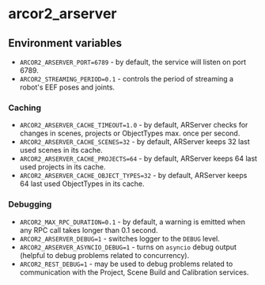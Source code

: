 # arcor2_arserver

## Environment variables

- `ARCOR2_ARSERVER_PORT=6789` - by default, the service will listen on port 6789.
- `ARCOR2_STREAMING_PERIOD=0.1` - controls the period of streaming a robot's EEF poses and joints. 

### Caching

- `ARCOR2_ARSERVER_CACHE_TIMEOUT=1.0` - by default, ARServer checks for changes in scenes, projects or ObjectTypes max. once per second.
- `ARCOR2_ARSERVER_CACHE_SCENES=32` - by default, ARServer keeps 32 last used scenes in its cache.
- `ARCOR2_ARSERVER_CACHE_PROJECTS=64` - by default, ARServer keeps 64 last used projects in its cache.
- `ARCOR2_ARSERVER_CACHE_OBJECT_TYPES=32` - by default, ARServer keeps 64 last used ObjectTypes in its cache.

### Debugging

- `ARCOR2_MAX_RPC_DURATION=0.1` - by default, a warning is emitted when any RPC call takes longer than 0.1 second.
- `ARCOR2_ARSERVER_DEBUG=1` - switches logger to the `DEBUG` level. 
- `ARCOR2_ARSERVER_ASYNCIO_DEBUG=1` - turns on `asyncio` debug output (helpful to debug problems related to concurrency). 
- `ARCOR2_REST_DEBUG=1` - may be used to debug problems related to communication with the Project, Scene Build and Calibration services. 